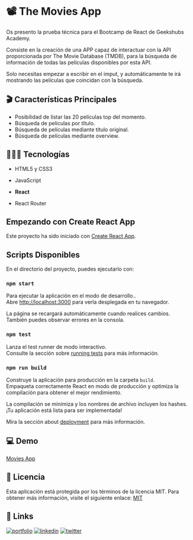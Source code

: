 # 📽️ The Movies App

Os presento la prueba técnica para el Bootcamp de React de Geekshubs Academy.

Consiste en la creación de una APP capaz de interactuar con la API proporcionada por The Movie Database (TMDB), para la búsqueda de información de todas las películas disponibles por esta API.

Solo necesitas empezar a escribir en el imput, y automáticamente te irá mostrando las películas que coincidan con la búsqueda.

## 🎬 Características Principales

- Posibilidad de listar las 20 películas top del momento.
- Búsqueda de películas por título.
- Búsqueda de películas mediante título original.
- Búsqueda de películas mediante overview.

## 🧑🏻‍💻 Tecnologías

- HTML5 y CSS3

- JavaScript

- **React**

- React Router

## Empezando con  Create React App

Este proyecto ha sido iniciado con [Create React App](https://github.com/facebook/create-react-app).

## Scripts Disponibles

En el directorio del proyecto, puedes ejecutarlo con:

### `npm start`

Para ejecutar la aplicación en el modo de desarrollo..\
Abre [http://localhost:3000](http://localhost:3000) para verla desplegada en tu navegador.

La página se recargará automáticamente cuando realices cambios.\
También puedes observar errores en la consola.

### `npm test`

Lanza el test runner de modo interactivo.\
Consulte la sección sobre [running tests](https://facebook.github.io/create-react-app/docs/running-tests) para más información.

### `npm run build`

Construye la aplicación para producción en la carpeta `build`.\
Empaqueta correctamente React en modo de producción y optimiza la compilación para obtener el mejor rendimiento.

La compilación se minimiza y los nombres de archivo incluyen los hashes.\
¡Tu aplicación está lista para ser implementada!

Mira la sección about [deployment](https://facebook.github.io/create-react-app/docs/deployment) para más información.

## 💻 Demo

[Movies App](https://movie-solves.netlify.app/)

## 🚨 Licencia 

Esta aplicación está protegida por los términos de la licencia MIT. Para obtener más información, visite el siguiente enlace: [MIT](https://opensource.org/licenses/MIT)

## 🔗 Links
[![portfolio](https://img.shields.io/badge/my_portfolio-000?style=for-the-badge&logo=ko-fi&logoColor=white)](https://solvesweb.com/)
[![linkedin](https://img.shields.io/badge/linkedin-0A66C2?style=for-the-badge&logo=linkedin&logoColor=white)](https://www.linkedin.com/in/solves8/)
[![twitter](https://img.shields.io/badge/twitter-1DA1F2?style=for-the-badge&logo=twitter&logoColor=white)](https://twitter.com/solvesweb)
